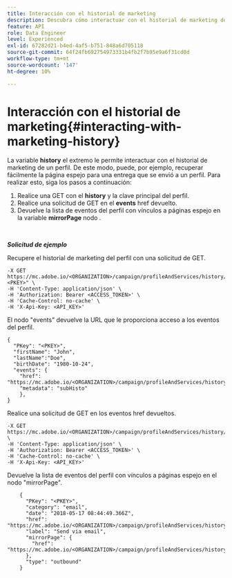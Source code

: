 ```yaml
---
title: Interacción con el historial de marketing
description: Descubra cómo interactuar con el historial de marketing de los perfiles
feature: API
role: Data Engineer
level: Experienced
exl-id: 67282d21-b4ed-4af5-b751-848a6d705118
source-git-commit: 64f24fb692754973331b4fb2f7b95e9a6f31cd0d
workflow-type: tm+mt
source-wordcount: '147'
ht-degree: 10%

---
```


# Interacción con el historial de marketing{#interacting-with-marketing-history}

La variable **history** el extremo le permite interactuar con el historial de marketing de un perfil.
De este modo, puede, por ejemplo, recuperar fácilmente la página espejo para una entrega que se envió a un perfil. Para realizar esto, siga los pasos a continuación:

1. Realice una GET con el **history** y la clave principal del perfil.
1. Realice una solicitud de GET en el **events** href devuelto.
1. Devuelve la lista de eventos del perfil con vínculos a páginas espejo en la variable **mirrorPage** nodo .

<br/>

***Solicitud de ejemplo***

Recupere el historial de marketing del perfil con una solicitud de GET.

```
-X GET https://mc.adobe.io/<ORGANIZATION>/campaign/profileAndServices/history/"<PKEY>" \
-H 'Content-Type: application/json' \
-H 'Authorization: Bearer <ACCESS_TOKEN>' \
-H 'Cache-Control: no-cache' \
-H 'X-Api-Key: <API_KEY>'
```

El nodo &quot;events&quot; devuelve la URL que le proporciona acceso a los eventos del perfil.

```
{
  "PKey": "<PKEY>",
  "firstName": "John",
  "lastName":"Doe",
  "birthDate": "1980-10-24",
  "events": {
    "href": "https://mc.adobe.io/<ORGANIZATION>/campaign/profileAndServices/history/<PKEY>/events/",
    "metadata": "subHisto"
    },
}
```

Realice una solicitud de GET en los eventos href devueltos.

```
-X GET https://mc.adobe.io/<ORGANIZATION>/campaign/profileAndServices/history/<PKEY>/events \
-H 'Content-Type: application/json' \
-H 'Authorization: Bearer <ACCESS_TOKEN>' \
-H 'Cache-Control: no-cache' \
-H 'X-Api-Key: <API_KEY>'
```

Devuelve la lista de eventos del perfil con vínculos a páginas espejo en el nodo &quot;mirrorPage&quot;.

```
    {
      "PKey": "<PKEY>",
      "category": "email",
      "date": "2018-05-17 08:44:49.366Z",
      "href": "https://mc.adobe.io/<ORGANIZATION>/campaign/profileAndServices/history/<PKEY>/events/<PKEY>",
      "label": "Send via email",
      "mirrorPage": {
        "href": "https://mc.adobe.io/<ORGANIZATION>/campaign/profileAndServices/history/<PKEY>/events/<PKEY>/mirrorPage/"
      },
      "type": "outbound"
    }
```
